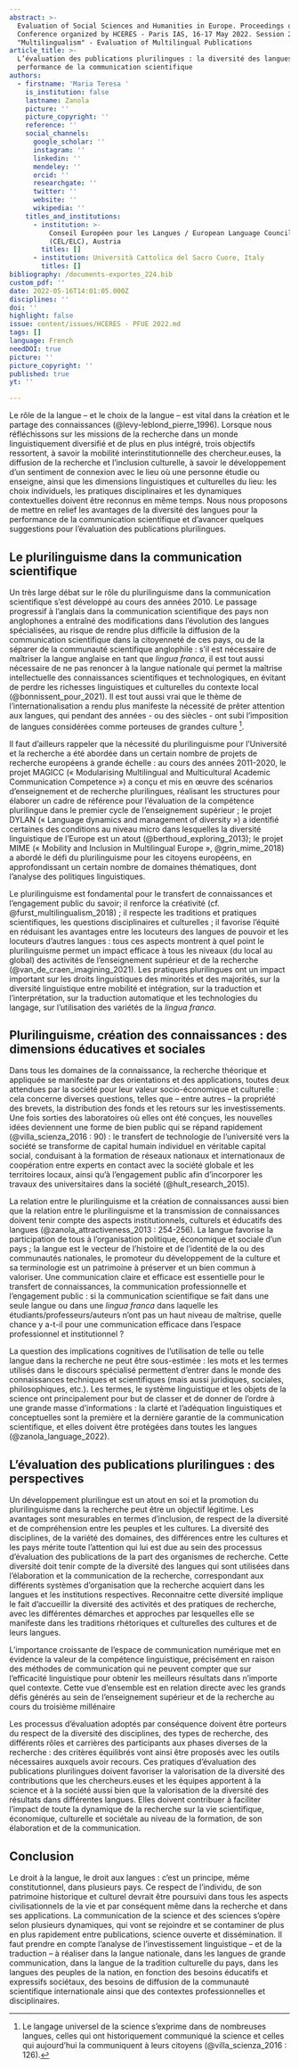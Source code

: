 ```yaml
---
abstract: >-
  Evaluation of Social Sciences and Humanities in Europe. Proceedings of the
  Conference organized by HCERES - Paris IAS, 16-17 May 2022. Session 2
  "Multilingualism" - Evaluation of Multilingual Publications
article_title: >-
  L’évaluation des publications plurilingues : la diversité des langues pour la
  performance de la communication scientifique
authors:
  - firstname: 'Maria Teresa '
    is_institution: false
    lastname: Zanola
    picture: ''
    picture_copyright: ''
    reference: ''
    social_channels:
      google_scholar: ''
      instagram: ''
      linkedin: ''
      mendeley: ''
      orcid: ''
      researchgate: ''
      twitter: ''
      website: ''
      wikipedia: ''
    titles_and_institutions:
      - institution: >-
          Conseil Européen pour les Langues / European Language Council
          (CEL/ELC), Austria
        titles: []
      - institution: Università Cattolica del Sacro Cuore, Italy
        titles: []
bibliography: /documents-exportes_224.bib
custom_pdf: ''
date: 2022-05-16T14:01:05.000Z
disciplines: ''
doi: ''
highlight: false
issue: content/issues/HCERES - PFUE 2022.md
tags: []
language: French
needDOI: true
picture: ''
picture_copyright: ''
published: true
yt: ''

---
```



Le rôle de la langue – et le choix de la langue – est vital dans la création et le partage des connaissances (@levy-leblond_pierre_1996). Lorsque nous réfléchissons sur les missions de la recherche dans un monde linguistiquement diversifié et de plus en plus intégré, trois objectifs ressortent, à savoir la mobilité interinstitutionnelle des chercheur.euses, la diffusion de la recherche et l’inclusion culturelle, à savoir le développement d’un sentiment de connexion avec le lieu où une personne étudie ou enseigne, ainsi que les dimensions linguistiques et culturelles du lieu: les choix individuels, les pratiques disciplinaires et les dynamiques contextuelles doivent être reconnus en même temps. Nous nous proposons de mettre en relief les avantages de la diversité des langues pour la performance de la communication scientifique et d’avancer quelques suggestions pour l’évaluation des publications plurilingues.

## Le plurilinguisme dans la communication scientifique

Un très large débat sur le rôle du plurilinguisme dans la communication scientifique s’est développé au cours des années 2010. Le passage progressif à l’anglais dans la communication scientifique des pays non anglophones a entraîné des modifications dans l’évolution des langues spécialisées, au risque de rendre plus difficile la diffusion de la communication scientifique dans la citoyenneté de ces pays, ou de la séparer de la communauté scientifique anglophile : s’il est nécessaire de maîtriser la langue anglaise en tant que _lingua franca_, il est tout aussi nécessaire de ne pas renoncer à la langue nationale qui permet la maîtrise intellectuelle des connaissances scientifiques et technologiques, en évitant de perdre les richesses linguistiques et culturelles du contexte local (@bonnissent_pour_2021). Il est tout aussi vrai que le thème de l’internationalisation a rendu plus manifeste la nécessité de prêter attention aux langues, qui pendant des années - ou des siècles - ont subi l’imposition de langues considérées comme porteuses de grandes culture [^1].

Il faut d’ailleurs rappeler que la nécessité du plurilinguisme pour l’Université et la recherche a été abordée dans un certain nombre de projets de recherche européens à grande échelle : au cours des années 2011-2020, le projet MAGICC (« Modularising Multilingual and Multicultural Academic Communication Competence ») a conçu et mis en œuvre des scénarios d’enseignement et de recherche plurilingues, réalisant les structures pour élaborer un cadre de référence pour l’évaluation de la compétence plurilingue dans le premier cycle de l’enseignement supérieur ; le projet DYLAN (« Language dynamics and management of diversity ») a identifié certaines des conditions au niveau micro dans lesquelles la diversité linguistique de l’Europe est un atout (@berthoud_exploring_2013); le projet MIME (« Mobility and Inclusion in Multilingual Europe », @grin_mime_2018) a abordé le défi du plurilinguisme pour les citoyens européens, en approfondissant un certain nombre de domaines thématiques, dont l’analyse des politiques linguistiques.

Le plurilinguisme est fondamental pour le transfert de connaissances et l’engagement public du savoir; il renforce la créativité (cf. @furst_multilingualism_2018) ; il respecte les traditions et pratiques scientifiques, les questions disciplinaires et culturelles ; il favorise l’équité en réduisant les avantages entre les locuteurs des langues de pouvoir et les locuteurs d’autres langues : tous ces aspects montrent à quel point le plurilinguisme permet un impact efficace à tous les niveaux (du local au global) des activités de l’enseignement supérieur et de la recherche (@van_de_craen_imagining_2021). Les pratiques plurilingues ont un impact important sur les droits linguistiques des minorités et des majorités, sur la diversité linguistique entre mobilité et intégration, sur la traduction et l’interprétation, sur la traduction automatique et les technologies du langage, sur l’utilisation des variétés de la *lingua franca*.

## Plurilinguisme, création des connaissances : des dimensions éducatives et sociales

Dans tous les domaines de la connaissance, la recherche théorique et appliquée se manifeste par des orientations et des applications, toutes deux attendues par la société pour leur valeur socio-économique et culturelle : cela concerne diverses questions, telles que – entre autres – la propriété des brevets, la distribution des fonds et les retours sur les investissements. Une fois sorties des laboratoires où elles ont été conçues, les nouvelles idées deviennent une forme de bien public qui se répand rapidement (@villa_scienza_2016 : 90) : le transfert de technologie de l’université vers la société se transforme de capital humain individuel en véritable capital social, conduisant à la formation de réseaux nationaux et internationaux de coopération entre experts en contact avec la société globale et les territoires locaux, ainsi qu’à l’engagement public afin d’incorporer les travaux des universitaires dans la société (@hult_research_2015).

La relation entre le plurilinguisme et la création de connaissances aussi bien que la relation entre le plurilinguisme et la transmission de connaissances doivent tenir compte des aspects institutionnels, culturels et éducatifs des langues (@zanola_attractiveness_2013 : 254-256). La langue favorise la participation de tous à l’organisation politique, économique et sociale d’un pays ; la langue est le vecteur de l’histoire et de l’identité de la ou des communautés nationales, le promoteur du développement de la culture et sa terminologie est un patrimoine à préserver et un bien commun à valoriser. Une communication claire et efficace est essentielle pour le transfert de connaissances, la communication professionnelle et l’engagement public : si la communication scientifique se fait dans une seule langue ou dans une *lingua franca* dans laquelle les étudiants/professeurs/auteurs n’ont pas un haut niveau de maîtrise, quelle chance y a-t-il pour une communication efficace dans l’espace professionnel et institutionnel ?

La question des implications cognitives de l’utilisation de telle ou telle langue dans la recherche ne peut être sous-estimée : les mots et les termes utilisés dans le discours spécialisé permettent d’entrer dans le monde des connaissances techniques et scientifiques (mais aussi juridiques, sociales, philosophiques, etc.). Les termes, le système linguistique et les objets de la science ont principalement pour but de classer et de donner de l’ordre à une grande masse d’informations : la clarté et l’adéquation linguistiques et conceptuelles sont la première et la dernière garantie de la communication scientifique, et elles doivent être protégées dans toutes les langues (@zanola_language_2022).

## L’évaluation des publications plurilingues : des perspectives

Un développement plurilingue est un atout en soi et la promotion du plurilinguisme dans la recherche peut être un objectif légitime. Les avantages sont mesurables en termes d’inclusion, de respect de la diversité et de compréhension entre les peuples et les cultures. La diversité des disciplines, de la variété des domaines, des différences entre les cultures et les pays mérite toute l’attention qui lui est due au sein des processus d’évaluation des publications de la part des organismes de recherche. Cette diversité doit tenir compte de la diversité des langues qui sont utilisées dans l’élaboration et la communication de la recherche, correspondant aux différents systèmes d’organisation que la recherche acquiert dans les langues et les institutions respectives. Reconnaitre cette diversité implique le fait d’accueillir la diversité des activités et des pratiques de recherche, avec les différentes démarches et approches par lesquelles elle se manifeste dans les traditions rhétoriques et culturelles des cultures et de leurs langues.

L’importance croissante de l’espace de communication numérique met en évidence la valeur de la compétence linguistique, précisément en raison des méthodes de communication qui ne peuvent compter que sur l’efficacité linguistique pour obtenir les meilleurs résultats dans n’importe quel contexte. Cette vue d’ensemble est en relation directe avec les grands défis générés au sein de l’enseignement supérieur et de la recherche au cours du troisième millénaire

Les processus d’évaluation adoptés par conséquence doivent être porteurs du respect de la diversité des disciplines, des types de recherche, des différents rôles et carrières des participants aux phases diverses de la recherche : des critères équilibrés vont ainsi être proposés avec les outils nécessaires auxquels avoir recours. Ces pratiques d’évaluation des publications plurilingues doivent favoriser la valorisation de la diversité des contributions que les chercheurs.euses et les équipes apportent à la science et à la société aussi bien que la valorisation de la diversité des résultats dans différentes langues. Elles doivent contribuer à faciliter l’impact de toute la dynamique de la recherche sur la vie scientifique, économique, culturelle et sociétale au niveau de la formation, de son élaboration et de la communication.

## Conclusion

Le droit à la langue, le droit aux langues : c’est un principe, même constitutionnel, dans plusieurs pays. Ce respect de l’individu, de son patrimoine historique et culturel devrait être poursuivi dans tous les aspects civilisationnels de la vie et par conséquent même dans la recherche et dans ses applications. La communication de la science et des sciences s’opère selon plusieurs dynamiques, qui vont se rejoindre et se contaminer de plus en plus rapidement entre publications, science ouverte et dissémination. Il faut prendre en compte l’analyse de l’investissement linguistique – et de la traduction – à réaliser dans la langue nationale, dans les langues de grande communication, dans la langue de la tradition culturelle du pays, dans les langues des peuples de la nation, en fonction des besoins éducatifs et expressifs sociétaux, des besoins de diffusion de la communauté scientifique internationale ainsi que des contextes professionnelles et disciplinaires.

[^1]: Le langage universel de la science s’exprime dans de nombreuses langues, celles qui ont historiquement communiqué la science et celles qui aujourd’hui la communiquent à leurs citoyens (@villa_scienza_2016 : 126).
